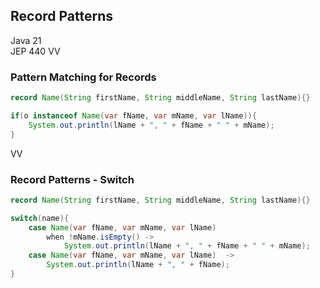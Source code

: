 ## Record Patterns 
Java 21 <br/>
JEP 440
VV

### Pattern Matching for Records 

```java
record Name(String firstName, String middleName, String lastName){}

if(o instanceof Name(var fName, var mName, var lName)){
	System.out.println(lName + ", " + fName + " " + mName); 
}
```

VV

### Record Patterns - Switch

```java
record Name(String firstName, String middleName, String lastName){}

switch(name){
    case Name(var fName, var mName, var lName) 
        when !mName.isEmpty() -> 
            System.out.println(lName + ", " + fName + " " + mName); 
    case Name(var fName, var mName, var lName)  -> 
        System.out.println(lName + ", " + fName);
}
```
